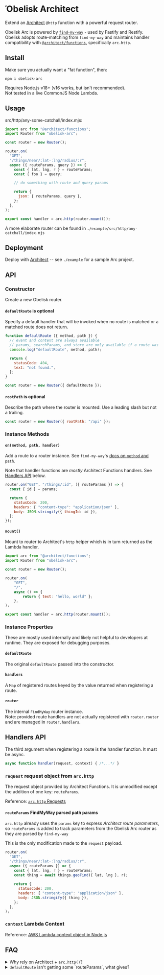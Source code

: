 # Όbelisk Αrchitect

Extend an [Architect](https://arc.codes) `@http` function with a powerful request router.

Obelisk Arc is powered by [`find-my-way`](https://github.com/delvedor/find-my-way) - used by Fastify and Restify. Obelisk adopts route-matching from `find-my-way` and maintains handler compatibility with [`@architect/functions`](https://arc.codes/docs/en/reference/runtime-helpers/node.js), specifically `arc.http`.

## Install

Make sure you actually want a "fat function", then:

```
npm i obelisk-arc
```

Requires Node.js v18+ (v16 works, but isn't recommended).  
Not tested in a live CommonJS Node Lambda.

## Usage

src/http/any-some-catchall/index.mjs:
```js
import arc from "@architect/functions";
import Router from "obelisk-arc";

const router = new Router();

router.on(
  "GET",
  "/things/near/:lat-:lng/radius/:r",
  async ({ routeParams, query }) => {
    const { lat, lng, r } = routeParams;
    const { foo } = query;

    // do something with route and query params

    return {
      json: { routeParams, query },
    };
  },
);

export const handler = arc.http(router.mount());
```

A more elaborate router can be found in `./example/src/http/any-catchall/index.mjs`

## Deployment

Deploy with [Architect](https://arc.codes) -- see `./example` for a sample Arc project.

## API

### Constructor

Create a new Obelisk router.

#### `defaultRoute` is optional

Specify a default handler that will be invoked when no route is matched or a matched route does not return.

```js
function defaultRoute ({ method, path }) {
  // event and context are always available
  // params, searchParams, and store are only available if a route was matched
  console.log("defaultRoute", method, path);

  return {
    statusCode: 404,
    text: "not found.",
  };
}

const router = new Router({ defaultRoute });
```

#### `rootPath` is optional

Describe the path where the router is mounted. Use a leading slash but not a trailing.

```js
const router = new Router({ rootPath: "/api" });
```

### Instance Methods

#### `on(method, path, handler)`

Add a route to a router instance. See `find-my-way`'s [docs on `method` and `path`](https://github.com/delvedor/find-my-way#onmethods-path-opts-handler-store).

Note that handler functions are _mostly_ Architect Functions handlers. See [Handlers API](#handlers-api) below.

```js
router.on("GET", "/things/:id", ({ routeParams }) => {
  const { id } = params;

  return {
    statusCode: 200,
    headers: { "content-type": "application/json" },
    body: JSON.stringify({ thingId: id }),
  };
});
```

#### `mount()`

Mount to router to Architect's `http` helper which is in turn returned as the Lambda handler.

```js
import arc from "@architect/functions";
import Router from "obelisk-arc";

const router = new Router();

router.on(
	"GET",
	"/",
	async () => {
		return { text: "hello, world" };
	},
);

export const handler = arc.http(router.mount());
```

### Instance Properties

These are mostly used internally and likely not helpful to developers at runtime. They are exposed for debugging purposes.

#### `defaultRoute`

The original `defaultRoute` passed into the constructor.

#### `handlers`

A `Map` of registered routes keyed by the value returned when registering a route.

#### `router`

The internal `FindMyWay` router instance.  
Note: provided route handlers are not actually registered with `router.router` and are managed in `router.handlers`.

## Handlers API

The third argument when registering a route is the handler function. It must be async.

```js
async function handler(request, context) { /*...*/ }
```

### `request` request object from `arc.http`

The request object provided by Architect Functions. It is unmodified except the addition of one key: `routeParams`.

Reference: [`arc.http` Requests](https://arc.codes/docs/en/reference/runtime-helpers/node.js#requests)

#### `routeParams` FindMyWay parsed path params

`arc.http` already uses the `params` key to express _Architect route parameters_, so `routeParams` is added to track parameters from the Obelisk Arc router as they are parsed by `find-my-way`

This is the only modification made to the `request` payload.

```js
router.on(
  "GET",
  "/things/near/:lat-:lng/radius/:r",
  async ({ routeParams }) => {
    const { lat, lng, r } = routeParams;
    const thing = await things.geoFind({ lat, lng }, r);
    
    return {
      statusCode: 200,
      headers: { "content-type": "application/json" },
      body: JSON.stringify({ thing }),
    };
  },
);
```

### `context` Lambda Context

Reference: [AWS Lambda context object in Node.js](https://docs.aws.amazon.com/lambda/latest/dg/nodejs-context.html)

## FAQ

<details>
<summary>Why rely on Architect + <code>arc.http()</code>?</summary>

1. Arc Functions provides a ton of valuable parsing: sessions, body, query, etc.
1. There's a more vanilla flavor: [`obelisk-lambda`](https://github.com/tbeseda/obelisk-lambda), if you'd like to remove that peer dependency

Also, technically, you can use `@architect/functions` without `@architect/architect` in a Lambda.

</details>

<details>
<summary><code>defaultRoute</code> isn't getting some `routeParams`, what gives?</summary>

If the original request doesn't match a route, `defaultRoute` is invoked with the original `request` from Arc Functions and the Lambda `context` args.

</details>
